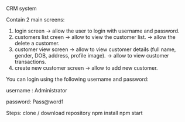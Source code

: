 CRM system 

Contain 2 main screens:
1. login screen -> allow the user to login with username and password.
2. customers list creen -> allow to view the customer list.
                        -> allow the delete a customer.
3. customer view screen -> allow to view customer details (full name, gender, DOB, address, profile image).
                        -> allow to view customer transactions.
4. create new customer screen -> allow to add new customer.     



You can login using the following username and password:

username : Administrator

password: Pass@word1


Steps:
clone / download repository
npm install
npm start
                        
